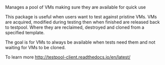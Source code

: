 Manages a pool of VMs making sure they are available for quick use

This package is useful when users want to test against pristine VMs. VMs
are acquired, modified during testing then when finished are released back
to testpool. Where they are reclaimed, destroyed and cloned from a specified
template.

The goal is for VMs to always be available when tests need them and not 
waiting for VMs to be cloned.

To learn more http://testpool-client.readthedocs.io/en/latest/
